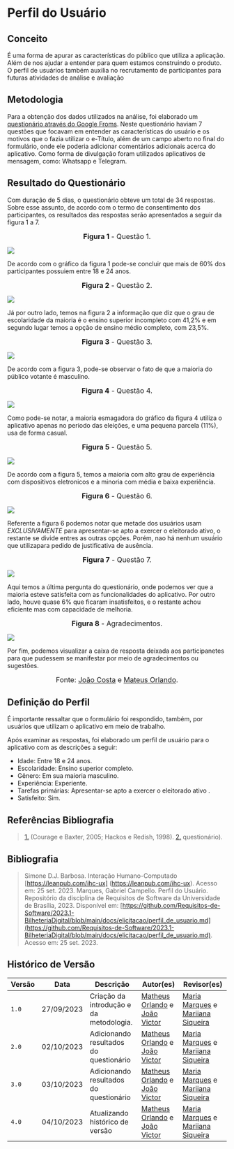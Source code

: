 # Perfil do Usuário

## Conceito

É uma forma de apurar as características do público que utiliza a aplicação. Além de nos ajudar a entender para quem estamos construindo o produto. O perfil de usuários também auxilia no recrutamento de participantes para futuras atividades de análise e avaliação
## Metodologia

Para a obtenção dos dados utilizados na análise, foi elaborado um [questionário através do Google Froms](https://docs.google.com/forms/d/11JEPqsZy4FQklHAOHqySzfJWQVKZaaVKSmVSmzKPiV0/prefill). Neste questionário haviam 7 questões que focavam em entender as características do usuário e os motivos que o fazia utilizar o e-Título, além de um campo aberto no final do formulário, onde ele poderia adicionar comentários adicionais acerca do aplicativo. Como forma de divulgação foram utilizados aplicativos de mensagem, como: Whatsapp e Telegram.

## Resultado do Questionário

Com duração de 5 dias, o questionário obteve um total de 34 respostas. Sobre esse assunto, de acordo com o termo de consentimento dos participantes, 
os resultados das respostas serão apresentados a seguir da figura 1 a 7.

<font size="3"><p style="text-align: center">**Figura 1** - Questão 1.</p></font>

![](../imgs/grafico1.jpeg)

De acordo com o gráfico da figura 1 pode-se concluir que mais de 60% dos participantes possuiem entre 18 e 24 anos.

<font size="3"><p style="text-align: center">**Figura 2** - Questão 2.</p></font>

![](../imgs/grafico2.jpeg)

Já por outro lado, temos na figura 2 a informação que diz que o grau de escolaridade da maioria é o ensino superior incompleto com 41,2% e em segundo lugar temos a opção de ensino médio completo, com 23,5%.

<font size="3"><p style="text-align: center">**Figura 3** - Questão 3.</p></font>

![](../imgs/grafico3.jpeg)

De acordo com a figura 3, pode-se observar o fato de que a maioria do público votante é masculino.

<font size="3"><p style="text-align: center">**Figura 4** - Questão 4.</p></font>

![](../imgs/grafico4.jpeg)

Como pode-se notar, a maioria esmagadora do gráfico da figura 4 utiliza o aplicativo apenas no periodo das eleições, e uma pequena parcela (11%), usa de forma casual.

<font size="3"><p style="text-align: center">**Figura 5** - Questão 5.</p></font>

![](../imgs/grafico5.jpeg)

De acordo com a figura 5, temos a maioria com alto grau de experiência com dispositivos eletronicos e a minoria com média e baixa experiência.

<font size="3"><p style="text-align: center">**Figura 6** - Questão 6.</p></font>

![](../imgs/grafico6.jpeg)

Referente a figura 6 podemos notar que metade dos usuários usam *EXCLUSIVAMENTE* para apresentar-se apto a exercer o eleitorado ativo, o restante se divide entres as outras opções. Porém, nao há nenhum usuário que utilizapara pedido de justificativa de ausência.

<font size="3"><p style="text-align: center">**Figura 7** - Questão 7.</p></font>

![](../imgs/grafico7.jpeg)


Aqui temos a última pergunta do questionário, onde podemos ver que a maioria esteve satisfeita com as funcionalidades do aplicativo. Por outro lado, houve quase 6% que ficaram insatisfeitos, e o restante achou eficiente mas com capacidade de melhoria.

<font size="3"><p style="text-align: center">**Figura 8** - Agradecimentos.</p></font>

![](../imgs/comentarios.jpeg)

Por fim, podemos visualizar a caixa de resposta deixada aos participanetes para que pudessem se manifestar por meio de agradecimentos ou sugestões.

></iframe>
<font size="3"><p style="text-align: center">Fonte: [João Costa](https://github.com/jvcostta) e [Mateus Orlando](https://github.com/MateusPy).</p></font>
</figure>

## Definição do Perfil

É importante ressaltar que o formulário foi respondido, também, por usuários que utilizam o aplicativo em meio de trabalho.


Após examinar as respostas, foi elaborado um perfil de usuário para o aplicativo com as descrições a seguir:
- Idade: Entre 18 e 24 anos.
- Escolaridade: Ensino superior completo.
- Gênero: Em sua maioria masculino.
- Experiência: Experiente.
- Tarefas primárias: Apresentar-se apto a exercer o eleitorado ativo .
- Satisfeito: Sim.

## Referências Bibliografia 

> <a id="FRM1" href="#anchor_1">1.</a> (Courage e Baxter, 2005; Hackos e Redish, 1998).
> <a id="FRM1" href="#anchor_1">2.</a> questionário).



## Bibliografia

> Simone D.J. Barbosa. Interação Humano-Computado  [https://leanpub.com/ihc-ux] (https://leanpub.com/ihc-ux). Acesso em: 25 set. 2023.
> Marques, Gabriel Campello. Perfil do Usuário. Repositório da disciplina de Requisitos de Software da Universidade de Brasília, 2023. Disponível em: [https://github.com/Requisitos-de-Software/2023.1-BilheteriaDigital/blob/main/docs/elicitacao/perfil_de_usuario.md](https://github.com/Requisitos-de-Software/2023.1-BilheteriaDigital/blob/main/docs/elicitacao/perfil_de_usuario.md). Acesso em: 25 set. 2023.

## Histórico de Versão

| Versão | Data       | Descrição                           | Autor(es)                                                                                           | Revisor(es)                                                                                                    |
| ------ | ---------- | ----------------------------------- | --------------------------------------------------------------------------------------------------- | -------------------------------------------------------------------------------------------------------------- |
| `1.0`  | 27/09/2023 | Criação da introdução e da metodologia.                  | [Matheus Orlando](https://github.com/MateusPy) e [João Victor](https://github.com/jvcostta) | [Maria Marques](https://github.com/EduardaSMarques) e [Mariiana Siqueira](https://github.com/Maryyscreuza) |
| `2.0`  | 02/10/2023 | Adicionando resultados do questionário                  | [Matheus Orlando](https://github.com/MateusPy) e [João Victor](https://github.com/jvcostta) | [Maria Marques](https://github.com/EduardaSMarques) e [Mariiana Siqueira](https://github.com/Maryyscreuza)|
| `3.0`  | 03/10/2023 | Adicionando resultados do questionário                  | [Matheus Orlando](https://github.com/MateusPy) e [João Victor](https://github.com/jvcostta) | [Maria Marques](https://github.com/EduardaSMarques) e [Mariiana Siqueira](https://github.com/Maryyscreuza) |
| `4.0`  | 04/10/2023 | Atualizando histórico de versão                  | [Matheus Orlando](https://github.com/MateusPy) e [João Victor](https://github.com/jvcostta) | [Maria Marques](https://github.com/EduardaSMarques) e [Mariiana Siqueira](https://github.com/Maryyscreuza) |
